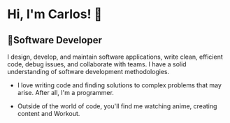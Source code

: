 # Hi, I'm Carlos! 👋

## 🚀Software Developer
I design, develop, and maintain software applications, write clean, efficient code, debug issues, and collaborate with teams. I have a solid understanding of software development methodologies.

- I love writing code and finding solutions to complex problems that may arise. After all, I'm a programmer.

- Outside of the world of code, you'll find me watching anime, creating content and Workout.
